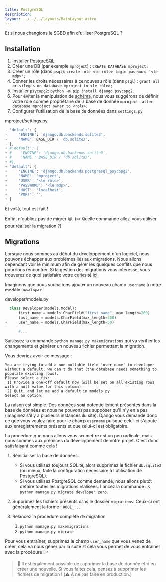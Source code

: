 ```yaml
---
title: PostgreSQL
description: 
layout: ../../../layouts/MainLayout.astro
---
```


Et si nous changions le SGBD afin d'utiliser PostgreSQL ? 

## Installation

1. Installer [PostgreSQL](https://www.postgresql.org/)
2. Créer une DB (par exemple `mproject`) : `CREATE DATABASE mproject;`
3. Créer un rôle (dans `psql`): `create role <le rôle> login password '<le mdp>';`
4. Donner les droits nécessaires à ce nouveau rôle (dans `psql`) : `grant all privileges on database mproject to <le rôle>;`
5. Installer `psycopg2`: `python -m pip install django psycopg2`.
6. Pour éviter la manipulation de [schéma](https://docs.postgresql.fr/10/ddl-schemas.html), nous vous suggérons de définir
votre rôle comme propriétaire de la base de donnée `mproject` : `alter database mproject owner to <role>;`
7. Configurer l'utilisation de la base de données dans `settings.py`


<div class="path">mproject/settings.py</div>

``` python
- 'default': {
-     'ENGINE': 'django.db.backends.sqlite3',
-     'NAME': BASE_DIR / 'db.sqlite3',
- },
+ #'default': {
+ #    'ENGINE': 'django.db.backends.sqlite3',
+ #    'NAME': BASE_DIR / 'db.sqlite3',
+ #},
+ 'default': {
+     'ENGINE': 'django.db.backends.postgresql_psycopg2',
+     'NAME': 'mproject',
+     'USER': '<le rôle>',
+     'PASSWORD': '<le mdp>',
+     'HOST': 'localhost',
+     'PORT': '',
+ }
```

Et voilà, tout est fait !

Enfin, n'oubliez pas de migrer 😉. (✏️ Quelle commande allez-vous utiliser pour réaliser la migration ?)

## Migrations

Lorsque nous sommes au début du développement d'un logiciel, nous pouvons échapper aux problèmes liés aux migrations. Nous allons cependant voir le minimum afin de gérer les quelques conflits que nous pourrions rencontrer. Si la gestion des migrations vous intéresse, vous trouverez de quoi satisfaire votre curiosité [ici](https://docs.djangoproject.com/fr/4.1/topics/migrations/).

Imaginons que nous souhaitons ajouter un nouveau champ `username` à notre modèle `Developer`.

<div class="path">developer/models.py</div>

```python
  class Developer(models.Model):
      first_name = models.CharField("first name", max_length=200)
      last_name = models.CharField(max_length=200)
+     user_name = models.CharField(max_length=50)

      #...
```

Saisissez la commande `python manage.py makemigrations` qui va vérifier les changements et générer un nouveau fichier permettant la migration.

Vous devriez avoir ce message : 
```
You are trying to add a non-nullable field 'user_name' to developer without a default; we can't do that (the database needs something to populate existing rows).
Please select a fix:
 1) Provide a one-off default now (will be set on all existing rows with a null value for this column)
 2) Quit, and let me add a default in models.py
Select an option: 
```

La raison est simple. Des données sont potentiellement présentes dans la base de données et nous ne pouvons pas supposer qu'il n'y en a pas (imaginez s'il y a plusieurs instances du site). Django vous demande donc ce que vous voulez faire pour le champ `username` puisque celui-ci s'ajoute aux enregistrements présents et que celui-ci est obligatoire.

La procédure que nous allons vous soumettre est un peu radicale, mais nous sommes aux prémices du développement de notre projet. C'est donc satisfaisant comme cela !

1. Réinitialiser la base de données.
   * Si vous utilisez toujours SQLite, alors supprimez le fichier `db.sqlite3` (ou mieux, faite la configuration nécessaire à l'utilisation de PostgreSQL).
   * Si vous utilisez PostgreSQL comme demandé, nous allons plutôt défaire toutes les migrations réalisées. Lancez la commande : `$ python manage.py migrate developer zero`.

1. Supprimez les fichiers présents dans le dossier `migrations`. Ceux-ci ont généralement la forme : `0001_...`

1. Relancez la procédure complète de migration
   1. `python manage.py makemigrations`
   1. `python manage.py migrate`

Pour vous entraîner, supprimez le champ `user_name` que vous venez de créer, cela va nous gêner par la suite et cela vous permet de vous entraîner avec la procédure ! ⭐️

> 📃 Il est également possible de supprimer la base de donnée et d'en créer une nouvelle. Si vous faites cela, pensez à supprimer les fichiers de migration ! (⚠️ À ne pas faire en production.)
